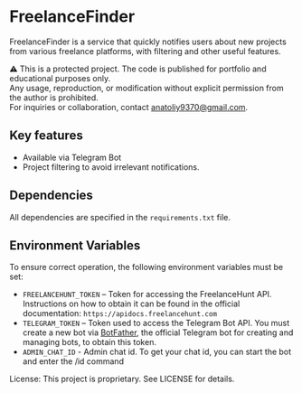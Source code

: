 # FreelanceFinder

FreelanceFinder is a service that quickly notifies users about new projects from various freelance platforms, with filtering and other useful features.

⚠️ This is a protected project. The code is published for portfolio and educational purposes only.  
Any usage, reproduction, or modification without explicit permission from the author is prohibited.  
For inquiries or collaboration, contact anatoliy9370@gmail.com.

## Key features

- Available via Telegram Bot
- Project filtering to avoid irrelevant notifications.

## Dependencies

All dependencies are specified in the `requirements.txt` file.

## Environment Variables

To ensure correct operation, the following environment variables must be set:

* `FREELANCEHUNT_TOKEN` – Token for accessing the FreelanceHunt API.
  Instructions on how to obtain it can be found in the official documentation: `https://apidocs.freelancehunt.com`
* `TELEGRAM_TOKEN` – Token used to access the Telegram Bot API.
  You must create a new bot via [BotFather](https://t.me/BotFather), the official Telegram bot for creating and managing bots, to obtain this token.
* `ADMIN_CHAT_ID` - Admin chat id.
  To get your chat id, you can start the bot and enter the /id command

License: This project is proprietary. See LICENSE for details.
